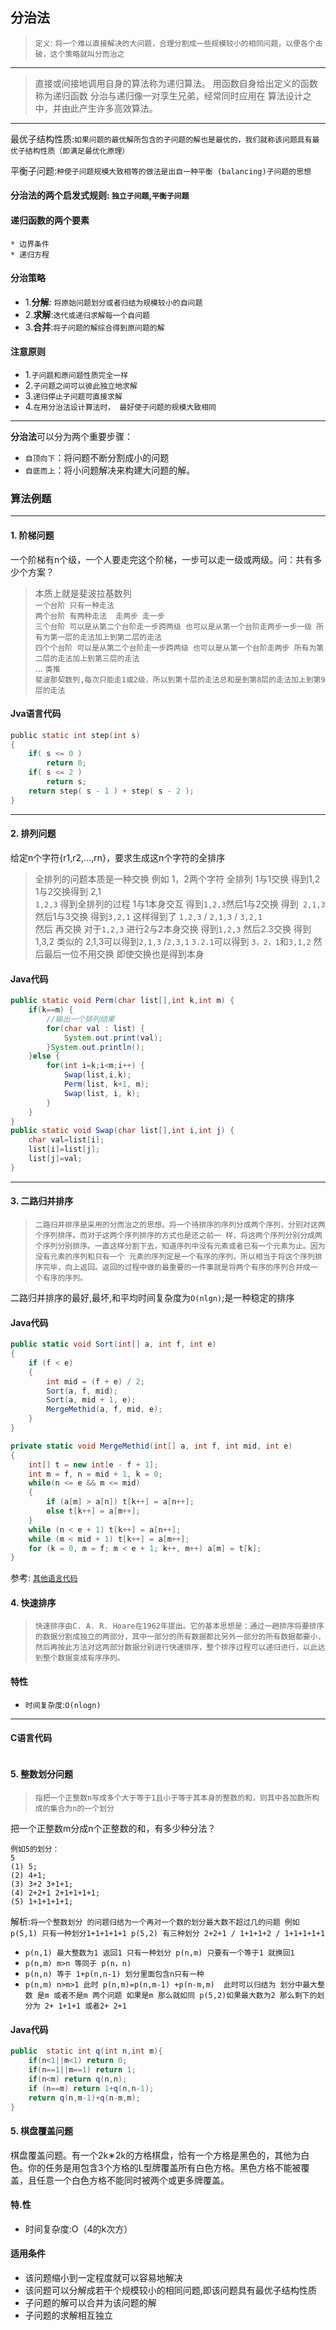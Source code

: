 分治法
---
> `定义`: `将一个难以直接解决的大问题，合理分割成一些规模较小的相同问题，以便各个击破，这个策略就叫分而治之`<br/>
---
> 直接或间接地调用自身的算法称为递归算法。 用函数自身给出定义的函数称为递归函数 分治与递归像一对孪生兄弟，经常同时应用在 算法设计之中，并由此产生许多高效算法。<br/>

---
最优子结构性质:`如果问题的最优解所包含的子问题的解也是最优的，我们就称该问题具有最优子结构性质（即满足最优化原理）`

平衡子问题:`种使子问题规模大致相等的做法是出自一种平衡 (balancing)子问题的思想`


#### 分治法的两个启发式规则: `独立子问题`,`平衡子问题`
#### 递归函数的两个要素
    * 边界条件
    * 递归方程
#### 分治策略
* 1.**分解**: `将原始问题划分或者归结为规模较小的自问题`  <br/>
* 2.**求解**:`迭代或递归求解每一个自问题`<br/>
* 3.**合并**:`将子问题的解综合得到原问题的解`<br/>
#### 注意原则
* 1.`子问题和原问题性质完全一样`
* 2.`子问题之间可以彼此独立地求解`
* 3.`递归停止子问题可直接求解`
* 4.`在用分治法设计算法时， 最好使子问题的规模大致相同`
----
**分治法**可以分为两个重要步骤：<br/>
* `自顶向下`：将问题不断分割成小的问题
* `自底而上`：将小问题解决来构建大问题的解。
### 算法例题
----
#### 1. 阶梯问题
一个阶梯有n个级，一个人要走完这个阶梯，一步可以走一级或两级。问：共有多少个方案？
> 本质上就是斐波拉基数列<br/>
`一个台阶 只有一种走法`<br/>
`两个台阶 有两种走法  走两步 走一步`<br/>
`三个台阶 可以是从第二个台阶走一步跨两级 也可以是从第一个台阶走两步一步一级 所有为第一层的走法加上到第二层的走法`<br/>
`四个个台阶 可以是从第二个台阶走一步跨两级 也可以是从第一个台阶走两步 所有为第二层的走法加上到第三层的走法`<br/>
...  `类推`<br/>
`斐波那契数列,每次只能走1或2级，所以到第十层的走法总和是到第8层的走法加上到第9层的走法`<br/>
#### Jva语言代码
```c
public static int step(int s)
{
    if( s <= 0 )
        return 0;
    if( s <= 2 )
        return s;
    return step( s - 1 ) + step( s - 2 );
}
```
----
#### 2. 排列问题
给定n个字符{r1,r2,…,rn}，要求生成这n个字符的全排序
> 全排列的问题本质是一种交换 例如 1，2两个字符 全排列 1与1交换 得到1,2 1与2交换得到 2,1 <br/>
  `1,2,3` 得到全排列的过程 1与1本身交互 得到`1,2,3`然后1与2交换 得到` 2,1,3` 然后1与3交换 得到`3,2,1` 这样得到了 `1,2,3` / `2,1,3` / `3,2,1 `<br/>
  然后 再交换 对于`1,2,3` 进行2与2本身交换 得到`1,2,3` 然后2.3交换 得到1,3,2 类似的 2,1,3可以得到`2,1,3` /`2,3,1` `3.2.1`可以得到 `3，2，1`和`3,1,2` 然后最后一位不用交换  即使交换也是得到本身

#### Java代码
```Java
public static void Perm(char list[],int k,int m) {
	if(k==m) {
		//输出一个排列结果
		for(char val : list) {
			System.out.print(val);
		}System.out.println();
	}else {
		for(int i=k;i<m;i++) {
			Swap(list,i,k);
			Perm(list, k+1, m);
			Swap(list, i, k);
		}
	}	
}
public static void Swap(char list[],int i,int j) {
	char val=list[i];
	list[i]=list[j];
	list[j]=val;
}
```


----
#### 3. 二路归并排序 
> `二路归并排序是采用的分而治之的思想。将一个待排序的序列分成两个序列，分别对这两个序列排序。而对于这两个序列排序的方式也是还之前一
样，将这两个序列分别分成两个序列分别排序。一直这样分割下去，知道序列中没有元素或者已有一个元素为止。因为没有元素的序列和只有一个
元素的序列定是一个有序的序列，所以相当于将这个序列排序完毕，向上返回。返回的过程中做的最重要的一件事就是将两个有序的序列合并成一
个有序的序列。`

二路归并排序的最好,最坏,和平均时间复杂度为`O(nlgn)`;是一种稳定的排序 <br/>

#### Java代码

``` C#
public static void Sort(int[] a, int f, int e)
{
    if (f < e)
    {
        int mid = (f + e) / 2;
        Sort(a, f, mid);
        Sort(a, mid + 1, e);
        MergeMethid(a, f, mid, e);
    }
}
```

``` c#
private static void MergeMethid(int[] a, int f, int mid, int e)
{
    int[] t = new int[e - f + 1];
    int m = f, n = mid + 1, k = 0;
    while(n <= e && m <= mid)
    {
        if (a[m] > a[n]) t[k++] = a[n++];
        else t[k++] = a[m++];
    }
    while (n < e + 1) t[k++] = a[n++];
    while (m < mid + 1) t[k++] = a[m++];
    for (k = 0, m = f; m < e + 1; k++, m++) a[m] = t[k];
}
```
参考: [`其他语言代码`](https://baike.baidu.com/item/%E5%BD%92%E5%B9%B6%E6%8E%92%E5%BA%8F/1639015?fr=aladdin)
#### 4. 快速排序 
> `快速排序由C. A. R. Hoare在1962年提出。它的基本思想是：通过一趟排序将要排序的数据分割成独立的两部分，其中一部分的所有数据都比另外一部分的所有数据都要小，然后再按此方法对这两部分数据分别进行快速排序，整个排序过程可以递归进行，以此达到整个数据变成有序序列。`
#### 特性
* `时间复杂度`:`O(nlogn)`

----
#### C语言代码
``` c

```
#### 5. 整数划分问题 
> `指把一个正整数n写成多个大于等于1且小于等于其本身的整数的和，则其中各加数所构成的集合为n的一个划分`

把一个正整数m分成n个正整数的和，有多少种分法？
```
例如5的划分：
5
(1) 5;
(2) 4+1;
(3) 3+2 3+1+1;
(4) 2+2+1 2+1+1+1+1;
(5) 1+1+1+1+1;
```
解析:`将一个整数划分 的问题归结为一个再对一个数的划分最大数不超过几的问题 例如p(5,1) 只有一种划分1+1+1+1+1 p(5,2) 有三种划分 2+2+1 / 1+1+1+2 / 1+1+1+1+1`
* `p(n,1) 最大整数为1 返回1 只有一种划分 p(n,m) 只要有一个等于1 就换回1`
* `p(n,m) m>n 等同于 p(n，n)`
* `p(n,n) 等于 1+p(n,n-1) 划分里面包含n只有一种`
* `p(n,m) n>m>1 此时 p(n,m)=p(n,m-1) +p(n-m,m)  此时可以归结为 划分中最大整数 是m 或者不是m 两个问题 如果是m 那么就如同 p(5,2)如果最大数为2 那么剩下的划分为 2+ 1+1+1 或者2+ 2+1`
#### Java代码
```java
public  static int q(int n,int m){
    if(n<1||m<1) return 0;
    if(n==1||m==1) return 1;
    if(n<m) return q(n,n);
    if (n==m) return 1+q(n,n-1);
    return q(n,m-1)+q(n-m,m);
} 
```
#### 5. 棋盘覆盖问题
棋盘覆盖问题。有一个2k∗2k的方格棋盘，恰有一个方格是黑色的，其他为白色。你的任务是用包含3个方格的L型牌覆盖所有白色方格。黑色方格不能被覆盖，且任意一个白色方格不能同时被两个或更多牌覆盖。
#### 特.性
* 时间复杂度:O（4的k次方） 
#### 适用条件
* 该问题缩小到一定程度就可以容易地解决
* 该问题可以分解成若干个规模较小的相同问题,即该问题具有最优子结构性质
* 子问题的解可以合并为该问题的解
* 子问题的求解相互独立
